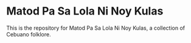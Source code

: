 Matod Pa Sa Lola Ni Noy Kulas
=================

This is the repository for Matod Pa Sa Lola Ni Noy Kulas, a collection of Cebuano folklore.
